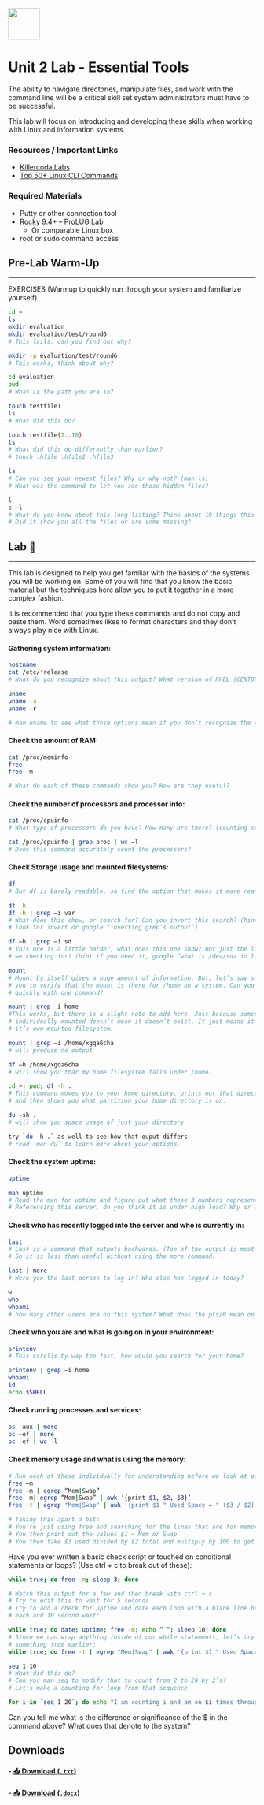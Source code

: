 <div class="flex-container">
        <img src="https://github.com/ProfessionalLinuxUsersGroup/img/blob/main/Assets/Logos/ProLUG_Round_Transparent_LOGO.png?raw=true" width="64" height="64"></img>
    <p>
        <h1>Unit 2 Lab - Essential Tools</h1>
    </p>
</div>

The ability to navigate directories, manipulate files, and work with the command line
will be a critical skill set system administrators must have to be successful.

This lab will focus on introducing and developing these skills when working with Linux
and information systems.

### Resources / Important Links

- [Killercoda Labs](https://killercoda.com/learn)
- [Top 50+ Linux CLI Commands](https://www.digitalocean.com/community/tutorials/linux-commands)

### Required Materials

- Putty or other connection tool
- Rocky 9.4+ – ProLUG Lab
  - Or comparable Linux box
- root or sudo command access

## Pre-Lab Warm-Up

---

EXERCISES (Warmup to quickly run through your system and familiarize yourself)

```bash
cd ~
ls
mkdir evaluation
mkdir evaluation/test/round6
# This fails, can you find out why?

mkdir -p evaluation/test/round6
# This works, think about why?

cd evaluation
pwd
# What is the path you are in?

touch testfile1
ls
# What did this do?

touch testfile{2..10}
ls
# What did this do differently than earlier?
# touch .hfile .hfile2 .hfile3

ls
# Can you see your newest files? Why or why not? (man ls)
# What was the command to let you see those hidden files?

l
s –l
# What do you know about this long listing? Think about 10 things this can show you.
# Did it show you all the files or are some missing?
```

## Lab 🧪

---

This lab is designed to help you get familiar with the basics of the systems you will be working on. Some of you will find that you know the basic material but the techniques here allow you to put it together in a more complex fashion.

It is recommended that you type these commands and do not copy and paste them. Word sometimes likes to format characters and they don’t always play nice with Linux.

#### Gathering system information:

```bash
hostname
cat /etc/*release
# What do you recognize about this output? What version of RHEL (CENTOS) are we on?

uname
uname -a
uname –r

# man uname to see what those options mean if you don’t recognize the values
```

#### Check the amount of RAM:

```bash
cat /proc/meminfo
free
free –m

# What do each of these commands show you? How are they useful?
```

#### Check the number of processors and processor info:

```bash
cat /proc/cpuinfo
# What type of processors do you have? How many are there? (counting starts at 0)

cat /proc/cpuinfo | grep proc | wc –l
# Does this command accurately count the processors?
```

#### Check Storage usage and mounted filesystems:

```bash
df
# But df is barely readable, so find the option that makes it more readable `man df`

df -h
df -h | grep –i var
# What does this show, or search for? Can you invert this search? (hint `man grep`
# look for invert or google “inverting grep’s output”)

df –h | grep –i sd
# This one is a little harder, what does this one show? Not just the line, what are
# we checking for? (hint if you need it, google “what is /dev/sda in linux”)

mount
# Mount by itself gives a huge amount of information. But, let’s say someone is asking
# you to verify that the mount is there for /home on a system. Can you check that
# quickly with one command?

mount | grep –i home
#This works, but there is a slight note to add here. Just because something isn’t
# individually mounted doesn’t mean it doesn’t exist. It just means it’s not part of
# it’s own mounted filesystem.

mount | grep –i /home/xgqa6cha
# will produce no output

df –h /home/xgqa6cha
# will show you that my home filesystem falls under /home.

cd ~; pwd; df -h .
# This command moves you to your home directory, prints out that directory,
# and then shows you what partition your home directory is on.

du –sh .
# will show you space usage of just your directory

try `du –h .` as well to see how that ouput differs
# read `man du` to learn more about your options.
```

#### Check the system uptime:

```bash
uptime

man uptime
# Read the man for uptime and figure out what those 3 numbers represent.
# Referencing this server, do you think it is under high load? Why or why not?
```

#### Check who has recently logged into the server and who is currently in:

```bash
last
# Last is a command that outputs backwards. (Top of the output is most recent).
# So it is less than useful without using the more command.

last | more
# Were you the last person to log in? Who else has logged in today?

w
who
whoami
# how many other users are on this system? What does the pts/0 mean on google?
```

#### Check who you are and what is going on in your environment:

```bash
printenv
# This scrolls by way too fast, how would you search for your home?

printenv | grep –i home
whoami
id
echo $SHELL
```

#### Check running processes and services:

```bash
ps –aux | more
ps –ef | more
ps –ef | wc –l
```

#### Check memory usage and what is using the memory:

```bash
# Run each of these individually for understanding before we look at part b.
free –m
free –m | egrep “Mem|Swap”
free –m| egrep “Mem|Swap” | awk ‘{print $1, $2, $3}’
free -t | egrep "Mem|Swap" | awk '{print $1 " Used Space = " ($3 / $2) * 100"%"}'

# Taking this apart a bit:
# You’re just using free and searching for the lines that are for memory and swap
# You then print out the values $1 = Mem or Swap
# You then take $3 used divided by $2 total and multiply by 100 to get the percentage
```

Have you ever written a basic check script or touched on conditional statements or loops? (Use ctrl + c to break out of these):

```bash
while true; do free -m; sleep 3; done

# Watch this output for a few and then break with ctrl + c
# Try to edit this to wait for 5 seconds
# Try to add a check for uptime and date each loop with a blank line between
# each and 10 second wait:

while true; do date; uptime; free -m; echo “ “; sleep 10; done
# Since we can wrap anything inside of our while statements, let’s try adding
# something from earlier:
while true; do free -t | egrep "Mem|Swap" | awk '{print $1 " Used Space = " ($3 / $2) * 100"%"}'; sleep 3; done
```

```bash
seq 1 10
# What did this do?
# Can you man seq to modify that to count from 2 to 20 by 2’s?
# Let’s make a counting for loop from that sequence

for i in `seq 1 20`; do echo "I am counting i and am on $i times through the loop"; done
```

Can you tell me what is the difference or significance of the $ in the command above? What does that denote to the system?

## Downloads

#### - <a href="./assets/downloads/u2/u2_lab.txt" target="_blank" download>📥 Download (`.txt`)</a>

#### - <a href="./assets/downloads/u2/u2_lab.docx" target="_blank" download>📥 Download (`.docx`)</a>

